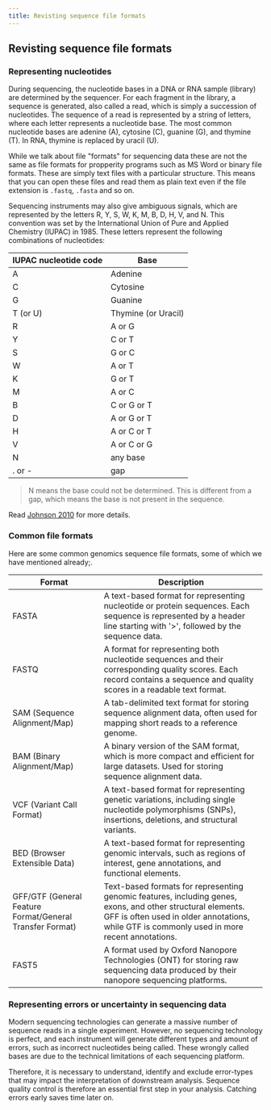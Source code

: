 ```yaml
---
title: Revisting sequence file formats
---
```


## Revisting sequence file formats


### Representing nucleotides 
During sequencing, the nucleotide bases in a DNA or RNA sample (library) are determined by the sequencer. For each fragment in the library, a sequence is generated, also called a read, which is simply a succession of nucleotides. The sequence of a read is represented by a string of letters, where each letter represents a nucleotide base. The most common nucleotide bases are adenine (A), cytosine (C), guanine (G), and thymine (T). In RNA, thymine is replaced by uracil (U). 

While we talk about file "formats" for sequencing data these are not the same as file formats for propperity programs such as MS Word or binary file formats. These are simply text files with a particular structure. This means that you can open these files and read them as plain text even if the file extension is `.fastq`, `.fasta` and so on. 

Sequencing instruments may also give ambiguous signals, which are represented by the letters R, Y, S, W, K, M, B, D, H, V, and N. This convention was set by the International Union of Pure and Applied Chemistry (IUPAC) in 1985. These letters represent the following combinations of nucleotides:

| IUPAC nucleotide code | Base                |
|-----------------------|---------------------|
| A                     | Adenine             |
| C                     | Cytosine            |
| G                     | Guanine             |
| T (or U)              | Thymine (or Uracil) |
| R                     | A or G              |
| Y                     | C or T              |
| S                     | G or C              |
| W                     | A or T              |
| K                     | G or T              |
| M                     | A or C              |
| B                     | C or G or T         |
| D                     | A or G or T         |
| H                     | A or C or T         |
| V                     | A or C or G         |
| N                     | any base            |
| . or -                | gap                 |

> N means the base could not be determined. This is different from a gap, which means the base is not present in the sequence.

Read [Johnson 2010](https://www.ncbi.nlm.nih.gov/pmc/articles/PMC2865858/) for more details. 


### Common file formats

Here are some common genomics sequence file formats, some of which we have mentioned already;. 

| Format               | Description                                            |
|----------------------|--------------------------------------------------------|
| FASTA                | A text-based format for representing nucleotide or protein sequences. Each sequence is represented by a header line starting with '>', followed by the sequence data.       |
| FASTQ                | A format for representing both nucleotide sequences and their corresponding quality scores. Each record contains a sequence and quality scores in a readable text format.        |
| SAM (Sequence Alignment/Map) | A tab-delimited text format for storing sequence alignment data, often used for mapping short reads to a reference genome.      |
| BAM (Binary Alignment/Map) | A binary version of the SAM format, which is more compact and efficient for large datasets. Used for storing sequence alignment data.        |
| VCF (Variant Call Format) | A text-based format for representing genetic variations, including single nucleotide polymorphisms (SNPs), insertions, deletions, and structural variants.        |
| BED (Browser Extensible Data) | A text-based format for representing genomic intervals, such as regions of interest, gene annotations, and functional elements.        |
| GFF/GTF (General Feature Format/General Transfer Format) | Text-based formats for representing genomic features, including genes, exons, and other structural elements. GFF is often used in older annotations, while GTF is commonly used in more recent annotations.   |
| FAST5               | A format used by Oxford Nanopore Technologies (ONT) for storing raw sequencing data produced by their nanopore sequencing platforms. |


### Representing errors or uncertainty  in sequencing data

Modern sequencing technologies can generate a massive number of sequence reads in a single experiment. However, no sequencing technology is perfect, and each instrument will generate different types and amount of errors, such as incorrect nucleotides being called. These wrongly called bases are due to the technical limitations of each sequencing platform.

Therefore, it is necessary to understand, identify and exclude error-types that may impact the interpretation of downstream analysis. Sequence quality control is therefore an essential first step in your analysis. Catching errors early saves time later on.
